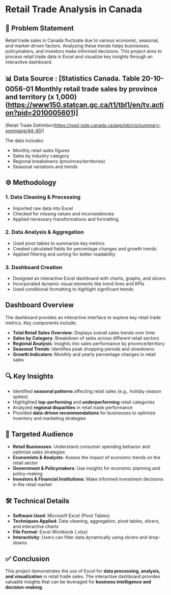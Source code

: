 # Retail Trade Analysis in Canada 

## 📌 Problem Statement
Retail trade sales in Canada fluctuate due to various economic, seasonal, and market-driven factors. Analyzing these trends helps businesses, policymakers, and investors make informed decisions. This project aims to process retail trade data in Excel and visualize key insights through an interactive dashboard.

## 📊 Data Source : [Statistics Canada. Table 20-10-0056-01  Monthly retail trade sales by province and territory (x 1,000)(https://www150.statcan.gc.ca/t1/tbl1/en/tv.action?pid=2010005601)]

[Retail Trade Definition(https://ised-isde.canada.ca/app/ixb/cis/summary-sommaire/44-45)]

The data includes:
- Monthly retail sales figures
- Sales by industry category
- Regional breakdowns (provinces/territories)
- Seasonal variations and trends

## ⚙️ Methodology
### 1. Data Cleaning & Processing
- Imported raw data into Excel
- Checked for missing values and inconsistencies
- Applied necessary transformations and formatting

### 2️. Data Analysis & Aggregation
- Used pivot tables to summarize key metrics
- Created calculated fields for percentage changes and growth trends
- Applied filtering and sorting for better readability

### 3️. Dashboard Creation
- Designed an interactive Excel dashboard with charts, graphs, and slicers
- Incorporated dynamic visual elements like trend lines and KPIs
- Used conditional formatting to highlight significant trends

## Dashboard Overview
The dashboard provides an interactive interface to explore key retail trade metrics. Key components include:
- **Total Retail Sales Overview**: Displays overall sales trends over time
- **Sales by Category**: Breakdown of sales across different retail sectors
- **Regional Analysis**: Insights into sales performance by province/territory
- **Seasonal Trends**: Identifies peak shopping periods and slowdowns
- **Growth Indicators**: Monthly and yearly percentage changes in retail sales

## 🔍 Key Insights
- Identified **seasonal patterns** affecting retail sales (e.g., holiday season spikes)
- Highlighted **top-performing** and **underperforming** retail categories
- Analyzed **regional disparities** in retail trade performance
- Provided **data-driven recommendations** for businesses to optimize inventory and marketing strategies

## 🎯 Targeted Audience
- **Retail Businesses**: Understand consumer spending behavior and optimize sales strategies
- **Economists & Analysts**: Assess the impact of economic trends on the retail sector
- **Government & Policymakers**: Use insights for economic planning and policy-making
- **Investors & Financial Institutions**: Make informed investment decisions in the retail market

## 🛠️ Technical Details
- **Software Used**: Microsoft Excel (Pivot Tables)
- **Techniques Applied**: Data cleaning, aggregation, pivot tables, slicers, and interactive charts
- **File Format**: Excel Workbook (.xlsx)
- **Interactivity**: Users can filter data dynamically using slicers and drop-downs

## ✅ Conclusion
This project demonstrates the use of Excel for **data processing, analysis, and visualization** in retail trade sales. The interactive dashboard provides valuable insights that can be leveraged for **business intelligence and decision-making**.

